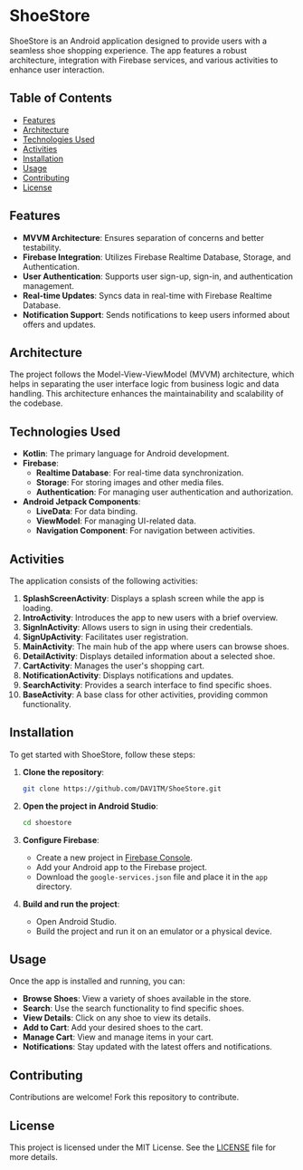 # ShoeStore

ShoeStore is an Android application designed to provide users with a seamless shoe shopping experience. The app features a robust architecture, integration with Firebase services, and various activities to enhance user interaction. 

## Table of Contents
- [Features](#features)
- [Architecture](#architecture)
- [Technologies Used](#technologies-used)
- [Activities](#activities)
- [Installation](#installation)
- [Usage](#usage)
- [Contributing](#contributing)
- [License](#license)

## Features
- **MVVM Architecture**: Ensures separation of concerns and better testability.
- **Firebase Integration**: Utilizes Firebase Realtime Database, Storage, and Authentication.
- **User Authentication**: Supports user sign-up, sign-in, and authentication management.
- **Real-time Updates**: Syncs data in real-time with Firebase Realtime Database.
- **Notification Support**: Sends notifications to keep users informed about offers and updates.

## Architecture
The project follows the Model-View-ViewModel (MVVM) architecture, which helps in separating the user interface logic from business logic and data handling. This architecture enhances the maintainability and scalability of the codebase.

## Technologies Used
- **Kotlin**: The primary language for Android development.
- **Firebase**:
  - **Realtime Database**: For real-time data synchronization.
  - **Storage**: For storing images and other media files.
  - **Authentication**: For managing user authentication and authorization.
- **Android Jetpack Components**:
  - **LiveData**: For data binding.
  - **ViewModel**: For managing UI-related data.
  - **Navigation Component**: For navigation between activities.

## Activities
The application consists of the following activities:

1. **SplashScreenActivity**: Displays a splash screen while the app is loading.
2. **IntroActivity**: Introduces the app to new users with a brief overview.
3. **SignInActivity**: Allows users to sign in using their credentials.
4. **SignUpActivity**: Facilitates user registration.
5. **MainActivity**: The main hub of the app where users can browse shoes.
6. **DetailActivity**: Displays detailed information about a selected shoe.
7. **CartActivity**: Manages the user's shopping cart.
8. **NotificationActivity**: Displays notifications and updates.
9. **SearchActivity**: Provides a search interface to find specific shoes.
10. **BaseActivity**: A base class for other activities, providing common functionality.

## Installation
To get started with ShoeStore, follow these steps:

1. **Clone the repository**:
   ```sh
   git clone https://github.com/DAV1TM/ShoeStore.git
   ```

2. **Open the project in Android Studio**:
   ```sh
   cd shoestore
   ```

3. **Configure Firebase**:
   - Create a new project in [Firebase Console](https://console.firebase.google.com/).
   - Add your Android app to the Firebase project.
   - Download the `google-services.json` file and place it in the `app` directory.

4. **Build and run the project**:
   - Open Android Studio.
   - Build the project and run it on an emulator or a physical device.

## Usage
Once the app is installed and running, you can:

- **Browse Shoes**: View a variety of shoes available in the store.
- **Search**: Use the search functionality to find specific shoes.
- **View Details**: Click on any shoe to view its details.
- **Add to Cart**: Add your desired shoes to the cart.
- **Manage Cart**: View and manage items in your cart.
- **Notifications**: Stay updated with the latest offers and notifications.

## Contributing
Contributions are welcome! Fork this repository to contribute.

## License
This project is licensed under the MIT License. See the [LICENSE](LICENSE) file for more details.
